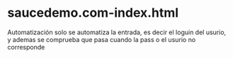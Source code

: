 # saucedemo.com-index.html
Automatización
solo se automatiza la entrada, es decir el loguin del usurio, y ademas se comprueba que pasa cuando la pass o el usurio no corresponde
